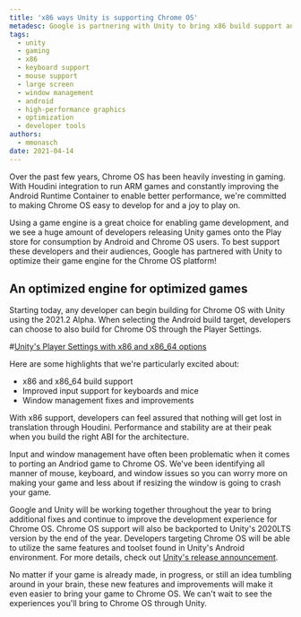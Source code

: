 ```yaml
---
title: 'x86 ways Unity is supporting Chrome OS'
metadesc: Google is partnering with Unity to bring x86 build support and tons of input and windowing improvements.
tags:
  - unity
  - gaming
  - x86
  - keyboard support
  - mouse support
  - large screen
  - window management
  - android
  - high-performance graphics
  - optimization
  - developer tools
authors:
  - mmonasch
date: 2021-04-14
---
```


Over the past few years, Chrome OS has been heavily investing in gaming. With Houdini integration to run ARM games and constantly improving the Android Runtime Container to enable better performance, we're committed to making Chrome OS easy to develop for and a joy to play on.

Using a game engine is a great choice for enabling game development, and we see a huge amount of developers releasing Unity games onto the Play store for consumption by Android and Chrome OS users. To best support these developers and their audiences, Google has partnered with Unity to optimize their game engine for the Chrome OS platform!

## An optimized engine for optimized games

Starting today, any developer can begin building for Chrome OS with Unity using the 2021.2 Alpha. When selecting the Android build target, developers can choose to also build for Chrome OS through the Player Settings.

#[Unity's Player Settings with x86 and x86_64 options](/images/posts/x86-ways-unity-is-supporting-chromeos/unity-x86-support.png)

Here are some highlights that we're particularly excited about:

- x86 and x86_64 build support
- Improved input support for keyboards and mice
- Window management fixes and improvements

With x86 support, developers can feel assured that nothing will get lost in translation through Houdini. Performance and stability are at their peak when you build the right ABI for the architecture.

Input and window management have often been problematic when it comes to porting an Andriod game to Chrome OS. We've been identifying all manner of mouse, keyboard, and window issues so you can worry more on making your game and less about if resizing the window is going to crash your game.

Google and Unity will be working together throughout the year to bring additional fixes and continue to improve the development experience for Chrome OS. Chrome OS support will also be backported to Unity's 2020LTS version by the end of the year. Developers targeting Chrome OS will be able to utilize the same features and toolset found in Unity's Android environment. For more details, check out [Unity's release announcement](www.unity3d.com).

No matter if your game is already made, in progress, or still an idea tumbling around in your brain, these new features and improvements will make it even easier to bring your game to Chrome OS. We can't wait to see the experiences you'll bring to Chrome OS through Unity.
